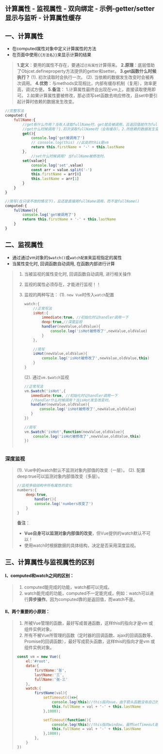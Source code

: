## 计算属性 - 监视属性 - 双向绑定 - 示例-getter/setter显示与监听 - 计算属性缓存

## 一、计算属性

- 在computed属性对象中定义计算属性的方法
- 在页面中使用`{{方法名}}`来显示计算的结果

> **1.定义**：要用的属性不存在，要通过`已有属性`计算得来。
> **2.原理**：底层借助了Objcet.defineproperty方法提供的getter和setter。
> **3.get函数什么时候执行？**
> (1). 初次读取时会执行一次。
> (2). 当依赖的数据发生改变时会被再次调用。
> **4.优势**：与methods实现相比，内部有缓存机制（复用），效率更高，调试方便。
> **5.备注**：
> 1.计算属性最终会出现在vm上，直接读取使用即可。
> 2.如果计算属性要被修改，那必须写set函数去响应修改，且set中要引起计算时依赖的数据发生改变。

```js
//完整写法
computed:{
    fullName:{
        //get有什么作用？当有人读取fullName时，get就会被调用，且返回值就作为fullName的值
        //get什么时候调用？1.初次读取fullName时（会有缓存）。2.所依赖的数据发生变化时。
        get(){
            console.log('get被调用了')
            // console.log(this) //此处的this是vm
            return this.firstName + '-' + this.lastName
        },
            //set什么时候调用? 当fullName被修改时。
        set(value){
            console.log('set',value)
            const arr = value.split('-')
            this.firstName = arr[0]
            this.lastName = arr[1]
        }
    }
}

//简写(在只读不改的情况下)，且还是直接用fullName调用，而不是fullName()
computed:{
    fullName(){
        console.log('get被调用了')
        return this.firstName + '-' + this.lastName
    }
}
```



## 二、监视属性

- 通过通过vm对象的`$watch()`或`watch配置`来监视指定的属性
- 当属性变化时, 回调函数自动调用, 在函数内部进行计算

> 1. 当被监视的属性变化时, 回调函数自动调用, 进行相关操作
>
> 2. 监视的属性必须存在，才能进行监视！！
>
> 3. 监视的两种写法：
>    (1). `new Vue`时传入`watch`配置
>
>    ```js
>    watch:{
>        //正常写法
>        isHot:{
>            immediate:true, //初始化时让handler调用一下
>            deep:true,//深度监视
>            handler(newValue,oldValue){
>                console.log('isHot被修改了',newValue,oldValue)
>            }
>        },
>               
>        //简写
>        isHot(newValue,oldValue){
>            console.log('isHot被修改了',newValue,oldValue,this)
>        } 
>    }
>    ```
>
>    (2). 通过`vm.$watch`监视
>
>    ```js
>    //正常写法
>    vm.$watch('isHot',{
>    	immediate:true, //初始化时让handler调用一下
>    	//handler什么时候调用？当isHot发生改变时。
>    	handler(newValue,oldValue){
>    		console.log('isHot被修改了',newValue,oldValue)
>    	}
>    })
>       
>    //简写
>    vm.$watch('isHot',function(newValue,oldValue){
>        console.log('isHot被修改了',newValue,oldValue,this)
>    }) 
>       
>    ```



### 深度监视

> (1). Vue中的watch默认不监测对象内部值的改变（一层）。
> (2). 配置deep:true可以监测对象内部值改变（多层）。
>
> ```js
> //监视多级结构中所有属性的变化
> numbers:{
>     deep:true,
>         handler(){
>         console.log('numbers改变了')
>     }
> }
> ```
>
> **备注**：
>
> -  **Vue自身可以监测对象内部值的改变**，但Vue提供的watch默认不可以！
> - 使用watch时根据数据的具体结构，决定是否采用深度监视。



## 三、计算属性与监视属性的区别

#### Ⅰ、computed和watch之间的区别：

> 1. computed能完成的功能，watch都可以完成。
> 2. watch能完成的功能，computed不一定能完成，例如：watch可以进行**异步操作**。因为computed靠的是返回值，而watch不是。

#### Ⅱ、两个重要的小原则：

> 1. 所被Vue管理的函数，最好写成普通函数，这样this的指向才是vm 或 组件实例对象。
> 2. 所有不被Vue所管理的函数（定时器的回调函数、ajax的回调函数等、Promise的回调函数），最好写成箭头函数，这样this的指向才是vm 或 组件实例对象。
>
> ```js
> const vm = new Vue({
>     el:'#root',
>     data:{
>         firstName:'张',
>         lastName:'三',
>         fullName:'张-三'
>     },
>     watch:{
>         firstName(val){
>             setTimeout(()=>{
>                 console.log(this)//this指向vue，由于箭头函数没有自己的this，所以会往外找，即firstName的                           this，而firstName是Vue管理的普通函数，因此firstName的this指向vm。
>                 this.fullName = val + '-' + this.lastName
>             },1000);
> 
>             setTimeout(function(){
>                 console.log(this)//this指向window，虽然setTimeout是在vm中的firstName中开启的，但是定时                         器指定的回调是js引擎调用的，被指定为window。
>                 this.fullName = val + '-' + this.lastName
>             },1000);
>         },
>     }
> })
> ```
